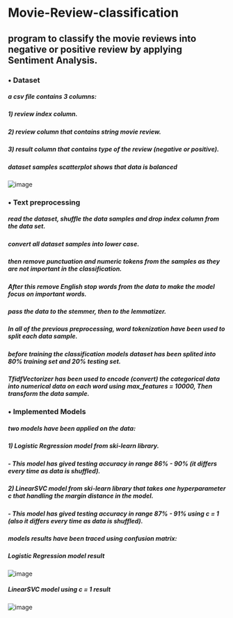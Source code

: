 # Movie-Review-classification
## program to classify the movie reviews into negative or positive review by applying Sentiment Analysis.

### •	Dataset
##### a csv file contains 3 columns:
##### 1)	review index column.
##### 2)	review column that contains string movie review.
##### 3)	result column that contains type of the review (negative or positive).

##### dataset samples scatterplot shows that data is balanced
![image](https://github.com/Mustafa-sayed23/Movie-Review-classification/assets/162192046/c7f176c1-db2e-4837-b52c-4ebcc9c1cd71)

### • Text preprocessing
##### read the dataset, shuffle the data samples and drop index column from the data set.
##### convert all dataset samples into lower case.
##### then remove punctuation and numeric tokens from the samples as they are not important in the classification.
##### After this remove English stop words from the data to make the model focus on important words.
##### pass the data to the stemmer, then to the lemmatizer.
##### In all of the previous preprocessing, word tokenization have been used to split each data sample.

##### before training the classification models dataset has been splited into 80% training set and 20% testing set.
##### TfidfVectorizer has been used to encode (convert) the categorical data into numerical data on each word using max_features =  10000, Then transform the data sample.

### • Implemented Models
##### two models have been applied on the data:
##### 1)	Logistic Regression model from ski-learn library.
##### - This model has gived testing accuracy in range 86% - 90% (it differs every time as data is shuffled).
##### 2)	LinearSVC model from ski-learn library that takes one hyperparameter c that handling the margin distance in the model.
##### - This model has gived testing accuracy in range 87% - 91% using c = 1 (also it differs every time as data is shuffled).

##### models results have been traced using confusion matrix:

##### Logistic Regression model result
![image](https://github.com/Mustafa-sayed23/Movie-Review-classification/assets/162192046/54e3b9e6-cafb-4f83-a3e8-481abf60bc89)

##### LinearSVC model using c = 1 result
![image](https://github.com/Mustafa-sayed23/Movie-Review-classification/assets/162192046/52f0e8a8-e87e-42f5-a3bd-7dbecc936418)



